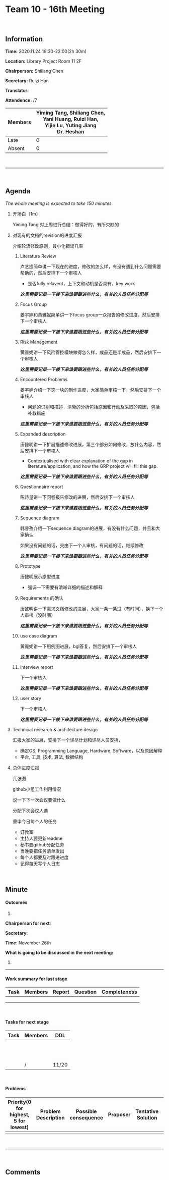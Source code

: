 # Team 10 - 16th Meeting 

<br>

## Information

**Time:**  2020.11.24 19:30-22:00(2h 30m)

**Location:** Library Project Room 11 2F

**Chairperson:**  Shiliang Chen

**Secretary:**  Ruizi Han

**Translator:**  

**Attendence:** /7

| **Members** | **Yiming Tang, Shiliang Chen, <br>Yani Huang, Ruizi Han, <br>Yijie Lu, Yuting Jiang<br/>Dr. Heshan** |
| ----------- | ------------------------------------------------------------ |
| Late        | 0                                                            |
| Absent      | 0                                                            |

<br>

------
<br>

## Agenda

*The whole meeting is expected to take 150 minutes.*

1. 开场白（1m）

   Yiming Tang 对上周进行总结：做得好的，有所欠缺的

2. 对现有的文档的revision的进度汇报

   介绍轮流修改原则，最小化错误几率

   1. Literature Review

      卢艺捷简单讲一下现在的进度，修改的怎么样，有没有遇到什么问题需要帮助的，然后安排下一个审核人

      - 是否fully relavent，上下文和动机是否具有，key work

      ***这里需要记录一下接下来谁要跟进些什么，有关的人员任务分配等***

   2. Focus Group

      姜宇婷和黄雅妮简单讲一下focus group一众报告的修改进度，然后安排下一个审核人

      ***这里需要记录一下接下来谁要跟进些什么，有关的人员任务分配等***

   3. Risk Management

      黄雅妮讲一下风险管控模块做得怎么样，成品还是半成品，然后安排下一个审核人

      ***这里需要记录一下接下来谁要跟进些什么，有关的人员任务分配等***

   4. Encountered Problems

      姜宇婷介绍一下这一块的制作进度，大家简单审核一下，然后安排下一个审核人

      - 问题的识别和描述，清晰的分析包括原因和行动及采取的原因，包括补救措施

      ***这里需要记录一下接下来谁要跟进些什么，有关的人员任务分配等***

   5. Expanded description

      唐懿明讲一下扩展描述修改进展，第三个部分如何修改，放什么内容，然后安排下一个审核人

      - Contextualised with clear explanation of the gap in literature/application, and how the GRP project will fill this gap.

      ***这里需要记录一下接下来谁要跟进些什么，有关的人员任务分配等***

   6. Questionnaire report

      陈诗量讲一下问卷报告修改的进展，然后安排下一个审核人

      ***这里需要记录一下接下来谁要跟进些什么，有关的人员任务分配等***

   7. Sequence diagram

      韩睿孜介绍一下sequence diagram的进展，有没有什么问题，并且和大家确认

      如果没有问题的话，交由下一个人审核，有问题的话，继续修改

      ***这里需要记录一下接下来谁要跟进些什么，有关的人员任务分配等***

   8. Prototype

      唐懿明展示原型进度

      - 强调一下需要有清晰详细的描述和解释

   9. Requirements 的确认

      唐懿明讲一下需求文档修改的进展，大家一条一条过（有时间），换下一个人审核（没时间）

      ***这里需要记录一下接下来谁要跟进些什么，有关的人员任务分配等***

   10. use case diagram  

       黄雅妮讲一下用例图进展，bgl答复，然后安排下一个审核人

       ***这里需要记录一下接下来谁要跟进些什么，有关的人员任务分配等***

   11. interview report 

       下一个审核人

       ***这里需要记录一下接下来谁要跟进些什么，有关的人员任务分配等***

   12. user story

       下一个审核人

       ***这里需要记录一下接下来谁要跟进些什么，有关的人员任务分配等***

3. Technical research & architecture design

   汇报大家的进展，安排下一个详尽计划和详尽人员安排，

   - 确定OS, Programming Language, Hardware, Software，以及原因解释
   - 平台, 工具, 技术, 算法, 数据结构

4. 总体进度汇报

   几张图

   github小组工作利用情况

   说一下下一次会议要做什么

   分配下次会议人选

   重申今日每个人的任务

   - 订教室
   - 主持人要更新readme
   - 秘书要github分配任务
   - 当晚要把任务清单发出
   - 每个人都要及时跟进进度
   - 记得每天写个人日志



<br>

## Minute

#### Outcomes

1. 
   



**Chairperson for next**: 

**Secretary**: 

**Time**: November 26th

**What is going to be discussed in the next meeting:**

1. 

-------


#### Work summary for last stage

| **Task**                                | **Members**                | **Report** | **Question**                                                 | **Completeness** |
| --------------------------------------- | -------------------------- | ---------- | ------------------------------------------------------------ | ---------------- |
|          |             |            |              |                  |
|          |             |            |              |                  |
|          |             |            |              |                  |

<br>

#### Tasks for next stage

| **Task**                                                     | **Members**                                           | **DDL**         |
| ------------------------------------------------------------ | ----------------------------------------------------- | --------------- |
|          |             |         |
|          |             |         |
|          |             |         |
|          |             |         |
|          |             |         |
|          |             |         |
|          |             |         |
|          |             |         |
|          |             |         |
|          |             |         |
|          |             |         |
|          | / | 11/20 |

<br>

#### Problems

| Priority(0 for highest, 5 for lowest) | **Problem Description**                         | **Possible consequence**                | **Proposer** | **Tentative Solution**     | **Expected completion time** |
| ------------------------------------- | ----------------------------------------------- | --------------------------------------- | ------------ | -------------------------- | ---------------------------- |
|                                       |                         |                          |              |                        |                              |


<br>

-------

<br>

## Comments

